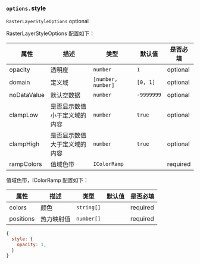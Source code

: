 ### `options.`style

`RasterLayerStyleOptions` optional

RasterLayerStyleOptions 配置如下：

| 属性        | 描述                         | 类型               | 默认值     | 是否必填 |
| ----------- | ---------------------------- | ------------------ | ---------- | -------- |
| opacity     | 透明度                       | `number`           | `1`        | optional |
| domain      | 定义域                       | `[number, number]` | `[0, 1]`   | optional |
| noDataValue | 默认空数据                   | `number`           | `-9999999` | optional |
| clampLow    | 是否显示数值小于定义域的内容 | `number`           | `true`     | optional |
| clampHigh   | 是否显示数值大于定义域的内容 | `number`           | `true`     | optional |
| rampColors  | 值域色带                     | `IColorRamp`       |            | required |

值域色带，IColorRamp 配置如下：

| 属性      | 描述       | 类型       | 默认值 | 是否必填 |
| --------- | ---------- | ---------- | ------ | -------- |
| colors    | 颜色       | `string[]` |        | required |
| positions | 热力映射值 | `number[]` |        | required |

```js
{
  style: {
    opacity: 1,
  }
}
```
